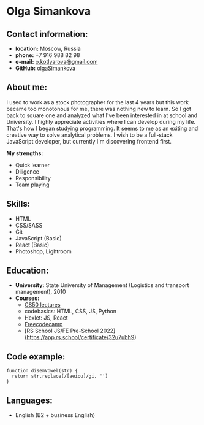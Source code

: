 # Olga Simankova

## Contact information:

- **location:** Moscow, Russia
- **phone:** +7 916 988 82 98
- **e-mail:** o.kotlyarova@gmail.com
- **GitHub:** [olgaSimankova](https://github.com/olgaSimankova)

## About me:

I used to work as a stock photographer for the last 4 years but this work became too monotonous for me, there was nothing new to learn. So I got back to square one and analyzed what I've been interested in at school and University. I highly appreciate activities where I can develop during my life. That's how I began studying programming. It seems to me as an exiting and creative way to solve analytical problems.
I wish to be a full-stack JavaScript developer, but currently I'm discovering frontend first.

**My strengths:**

- Quick learner
- Diligence
- Responsibility
- Team playing

## Skills:

- HTML
- CSS/SASS
- Git
- JavaScript (Basic)
- React (Basic)
- Photoshop, Lightroom

## Education:

- **University:** State University of Management (Logistics and transport management), 2010
- **Courses:**
  - [CS50 lectures](https://www.youtube.com/playlist?list=PLawfWYMUziZqyUL5QDLVbe3j5BKWj42E5)
  - codebasics: HTML, CSS, JS, Python
  - Hexlet: JS, React
  - [Freecodecamp](https://www.freecodecamp.org/learn/javascript-algorithms-and-data-structures/)
  - [RS School JS/FE Pre-School 2022] (https://app.rs.school/certificate/32u7ubh9)

## Code example:

```
function disemVowel(str) {
  return str.replace(/[aeiou]/gi, '')
}
```

## Languages:

- English (B2 + business English)
